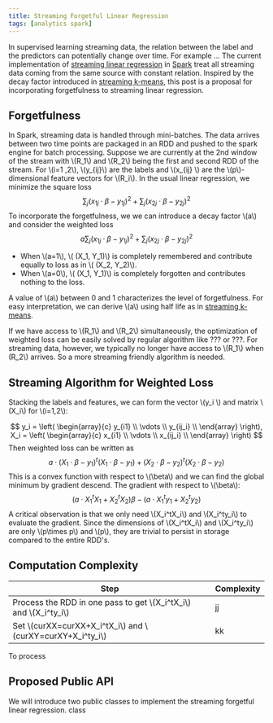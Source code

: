 ```yaml
---
title: Streaming Forgetful Linear Regression
tags: [analytics spark]
---
```


In supervised learning streaming data, the relation between the label and the predictors can potentially change over time. For example ... The current implementation of [streaming linear regression]() in [Spark]() treat all streaming data coming from the same source with constant relation. Inspired by the decay factor introduced in [streaming k-means](https://databricks.com/blog/2015/01/28/introducing-streaming-k-means-in-spark-1-2.html), this post is a proposal for incorporating forgetfulness to streaming linear regression.

## Forgetfulness
In Spark, streaming data is handled through mini-batches. The data arrives between two time points are packaged in an RDD and pushed to the spark engine for batch processing. Suppose we are currently at the 2nd window of the stream with \\(R_1\\) and \\(R_2\\) being the first and second RDD of the stream. For \\(i=1 ,2\\), \\(y_{ij}\\) are the labels and \\(x_{ij} \\) are the \\(p\\)-dimensional feature vectors for \\(R_i\\). In the usual linear regression, we minimize the square loss
$$\sum_j (x_{1j}\cdot \beta-y_{1j})^2+\sum_j (x_{2j}\cdot \beta-y_{2j})^2$$
To incorporate the forgetfulness, we we can introduce a decay factor \\(a\\) and consider the weighted loss
$$a\sum_j (x_{1j}\cdot \beta-y_{1j})^2+\sum_j (x_{2j}\cdot \beta-y_{2j})^2$$

* When \\(a=1\\), \\( (X_1, Y_1)\\) is completely remembered and contribute equally to loss as in \\( (X_2, Y_2)\\).
* When \\(a=0\\), \\( (X_1, Y_1)\\) is completely forgotten and contributes nothing to the loss.

A value of \\(a\\) between 0 and 1 characterizes the level of forgetfulness. For easy interpretation, we can derive \\(a\\) using half life as in [streaming k-means](https://databricks.com/blog/2015/01/28/introducing-streaming-k-means-in-spark-1-2.html).

If we have access to \\(R_1\\) and \\(R_2\\)  simultaneously, the optimization of weighted loss can be easily solved by regular algorithm like ??? or ???. For streaming data,  however, we typically no longer have access to \\(R_1\\) when (R_2\\) arrives. So a more streaming friendly algorithm is needed.


## Streaming Algorithm for Weighted Loss
Stacking the labels and features, we can form the vector \\(y_i \\) and matrix \\(X_i\\) for \\(i=1,2\\):

$$
y_i =
\left( \begin{array}{c}
y_{i1} \\
\vdots \\
y_{ij_i}  \\
\end{array} \right),
X_i =
\left( \begin{array}{c}
x_{i1} \\
\vdots \\
x_{ij_i}  \\
\end{array} \right)
$$
Then weighted loss can be written as
$$a\cdot (X_1\cdot \beta -y_1)^t(X_1\cdot \beta -y_1)+(X_2\cdot \beta -y_2)^t(X_2\cdot \beta -y_2)$$
This is a convex function with respect to \\(\beta\\) and we can find the global minimum by gradient descend. The gradient with respect to \\(\beta\\):
$$(a\cdot X_1^tX_1+X_2^tX_2)\beta-(a\cdot X_1^ty_1+X_2^ty_2)$$
A critical observation is that we only need  \\(X_i^tX_i\\) and  \\(X_i^ty_i\\) to evaluate the gradient. Since  the dimensions of \\(X_i^tX_i\\) and  \\(X_i^ty_i\\) are only \\(p\times p\\) and \\(p\\), they are trivial to persist in storage compared to the entire RDD's. 



## Computation Complexity

Step | Complexity
------|--------------
Process the RDD in one pass to get \\(X_i^tX_i\\) and  \\(X_i^ty_i\\) |jj
Set \\(curXX=curXX+X_i^tX_i\\) and \\(curXY=curXY+X_i^ty_i\\) | kk
To process 



## Proposed Public API
We will introduce two public classes to implement the streaming forgetful linear regression. 
class 
